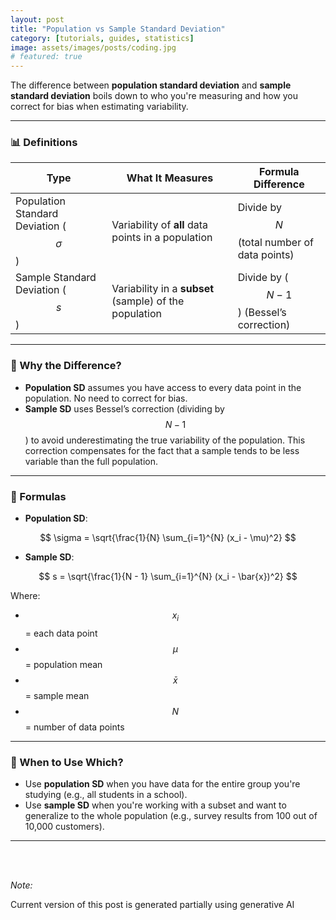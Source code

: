 ```yaml
---
layout: post
title: "Population vs Sample Standard Deviation"
category: [tutorials, guides, statistics]
image: assets/images/posts/coding.jpg
# featured: true
---
```


The difference between **population standard deviation** and **sample standard deviation** boils down to who you're measuring and how you correct for bias when estimating variability.

---

### 📊 Definitions

| Type                      | What It Measures                              | Formula Difference                          |
|--------------------------|-----------------------------------------------|---------------------------------------------|
| Population Standard Deviation ($$\sigma$$) | Variability of **all** data points in a population | Divide by $$N$$ (total number of data points) |
| Sample Standard Deviation ($$s$$)    | Variability in a **subset** (sample) of the population | Divide by ($$N - 1$$) (Bessel’s correction)     |

---

### 🧠 Why the Difference?

- **Population SD** assumes you have access to every data point in the population. No need to correct for bias.
- **Sample SD** uses Bessel’s correction (dividing by $$N - 1$$) to avoid underestimating the true variability of the population. 
This correction compensates for the fact that a sample tends to be less variable than the full population.

---

### 🧮 Formulas

- **Population SD**:

$$
\sigma = \sqrt{\frac{1}{N} \sum_{i=1}^{N} (x_i - \mu)^2}
$$

- **Sample SD**:

$$
s = \sqrt{\frac{1}{N - 1} \sum_{i=1}^{N} (x_i - \bar{x})^2}
$$

Where:
-  $$x_i$$  = each data point
-  $$\mu$$  = population mean
-  $$\bar{x}$$  = sample mean
-  $$N$$  = number of data points

---

### 🎯 When to Use Which?

- Use **population SD** when you have data for the entire group you're studying (e.g., all students in a school).
- Use **sample SD** when you're working with a subset and want to generalize to the whole population (e.g., survey results from 100 out of 10,000 customers).

---

<br><br>

*Note:*

Current version of this post is generated partially using generative AI